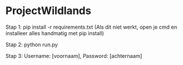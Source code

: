 # ProjectWildlands

Stap 1: pip install -r requirements.txt (Als dit niet werkt, open je cmd en installeer alles handmatig met pip install)

Stap 2: python run.py

Stap 3: Username: [voornaam], Password: [achternaam]
